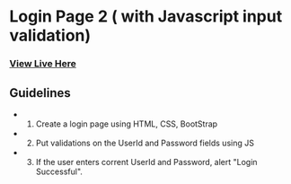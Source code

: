 # Login Page 2 ( with Javascript input validation)

### [View Live Here](https://swarnadeepghosh.github.io/login2/)

## Guidelines

- 1. Create a login page using HTML, CSS, BootStrap
- 2. Put validations on the UserId and Password fields using JS
- 3. If the user enters corrent UserId and Password, alert "Login Successful".
